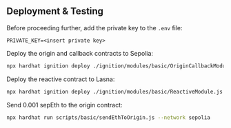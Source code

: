 ## Deployment & Testing

Before proceeding further, add the private key to the `.env` file:

```env
PRIVATE_KEY=<insert private key>
```

Deploy the origin and callback contracts to Sepolia:

```bash
npx hardhat ignition deploy ./ignition/modules/basic/OriginCallbackModule.js --network sepolia
```

Deploy the reactive contract to Lasna:

```bash
npx hardhat ignition deploy ./ignition/modules/basic/ReactiveModule.js --network lasna
```

Send 0.001 sepEth to the origin contract:

```bash
npx hardhat run scripts/basic/sendEthToOrigin.js --network sepolia
```